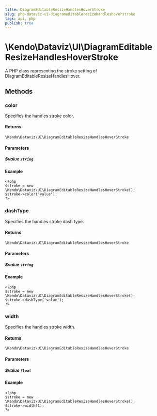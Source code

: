 ```yaml
---
title: DiagramEditableResizeHandlesHoverStroke
slug: php-dataviz-ui-diagrameditableresizehandleshoverstroke
tags: api, php
publish: true
---
```


# \Kendo\Dataviz\UI\DiagramEditableResizeHandlesHoverStroke

A PHP class representing the stroke setting of DiagramEditableResizeHandlesHover.


## Methods

### color
Specifies the handles stroke color.

#### Returns
`\Kendo\Dataviz\UI\DiagramEditableResizeHandlesHoverStroke`

#### Parameters

##### $value `string`



#### Example 
    <?php
    $stroke = new \Kendo\Dataviz\UI\DiagramEditableResizeHandlesHoverStroke();
    $stroke->color('value');
    ?>

### dashType
Specifies the handles stroke dash type.

#### Returns
`\Kendo\Dataviz\UI\DiagramEditableResizeHandlesHoverStroke`

#### Parameters

##### $value `string`



#### Example 
    <?php
    $stroke = new \Kendo\Dataviz\UI\DiagramEditableResizeHandlesHoverStroke();
    $stroke->dashType('value');
    ?>

### width
Specifies the handles stroke width.

#### Returns
`\Kendo\Dataviz\UI\DiagramEditableResizeHandlesHoverStroke`

#### Parameters

##### $value `float`



#### Example 
    <?php
    $stroke = new \Kendo\Dataviz\UI\DiagramEditableResizeHandlesHoverStroke();
    $stroke->width(1);
    ?>

